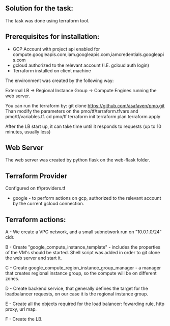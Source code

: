 Solution for the task:
----------------------

The task was done using terraform tool.

Prerequisites for installation:
-------------------------------
 - GCP Account with project api enabled for compute.googleapis.com,iam.googleapis.com,iamcredentials.googleapis.com
 - gcloud authorized to the relevant account (I.E. gcloud auth login)
 - Terraform installed on client machine

The environment was created by the following way:

External LB -> Regional Instance Group -> Compute Engines running the web server.

You can run the terraform by:
git clone https://github.com/asafaven/pmo.git
Than modify the parameters on the pmo/tf/terraform.tfvars and pmo/tf/variables.tf.
cd pmo/tf
terraform init
terraform plan
terraform apply

After the LB start up, it can take time until it responds to requests (up to 10 minutes, usually less)

Web Server
----------
The web server was created by python flask on the web-flask folder.

  
Terraform Provider
-------------------
Configured on tf/providers.tf

 * google - to perform actions on gcp, authorized to the relevant account by the current gcloud connection.


Terraform actions:
------------------
A - We create a VPC network, and a small subnetwork run on "10.0.1.0/24" cidr.

B - Create "google_compute_instance_template" - includes the properties of the VM's should be started. Shell script was added in order to git clone the web server and start it.

C - Create google_compute_region_instance_group_manager - a manager that creates regional instance group, so the compute will be on different zones.

D - Create backend service, that generally defines the target for the loadbalancer requests, on our case it is the regional instance group.

E - Create all the objects required for the load balancer: fowarding rule, http proxy, url map.

F - Create the LB.








